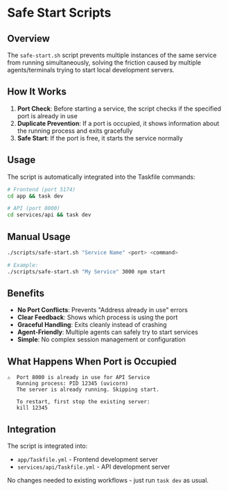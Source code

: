 # Safe Start Scripts

## Overview

The `safe-start.sh` script prevents multiple instances of the same service from running simultaneously, solving the friction caused by multiple agents/terminals trying to start local development servers.

## How It Works

1. **Port Check**: Before starting a service, the script checks if the specified port is already in use
2. **Duplicate Prevention**: If a port is occupied, it shows information about the running process and exits gracefully
3. **Safe Start**: If the port is free, it starts the service normally

## Usage

The script is automatically integrated into the Taskfile commands:

```bash
# Frontend (port 5174)
cd app && task dev

# API (port 8000) 
cd services/api && task dev
```

## Manual Usage

```bash
./scripts/safe-start.sh "Service Name" <port> <command>

# Example:
./scripts/safe-start.sh "My Service" 3000 npm start
```

## Benefits

- **No Port Conflicts**: Prevents "Address already in use" errors
- **Clear Feedback**: Shows which process is using the port
- **Graceful Handling**: Exits cleanly instead of crashing
- **Agent-Friendly**: Multiple agents can safely try to start services
- **Simple**: No complex session management or configuration

## What Happens When Port is Occupied

```
⚠️  Port 8000 is already in use for API Service
   Running process: PID 12345 (uvicorn)
   The server is already running. Skipping start.

   To restart, first stop the existing server:
   kill 12345
```

## Integration

The script is integrated into:
- `app/Taskfile.yml` - Frontend development server
- `services/api/Taskfile.yml` - API development server

No changes needed to existing workflows - just run `task dev` as usual.
